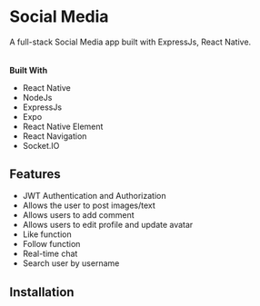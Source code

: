# Social Media
A full-stack Social Media app built with ExpressJs, React Native.

###### 

**Built With**

- React Native
- NodeJs
- ExpressJs
- Expo
- React Native Element
- React Navigation
- Socket.IO

## Features
- JWT Authentication and Authorization
- Allows the user to post images/text
- Allows users to add comment
- Allows users to edit profile and update avatar
- Like function
- Follow function
- Real-time chat
- Search user by username

## Installation
